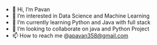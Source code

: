 - 👋 Hi, I’m Pavan
- 👀 I’m interested in Data Science and Machine Learning
- 🌱 I’m currently learning Python and Java with full stack 
- 💞️ I’m looking to collaborate on java and Python Project
- 📫 How to reach me @apavan358@gmail.com

<!---
pavan330/pavan330 is a ✨ special ✨ repository because its `README.md` (this file) appears on your GitHub profile.
You can click the Preview link to take a look at your changes.
--->

